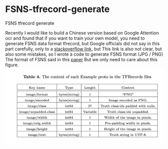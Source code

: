 # FSNS-tfrecord-generate
FSNS tfrecord  generate

  Recently I would like to build a Chinese version based on Google Attention ocr and found that if you want to train your own model, you need to generate FSNS data format tfrecord, but Google officials did not say in this part carefully, only to a [stackoverflow link](https://stackoverflow.com/a/44461910/743658), but This link is also not clear, but also some mistakes, so I wrote a code to generate FSNS format (JPG / PNG) 
  The format of FSNS said in this [paper](https://arxiv.org/pdf/1702.03970.pdf)
  But we only need to care about this figure.
  ![github](https://github.com/A-bone1/FSNS-tfrecord-generate/blob/master/images/FSNS_format.jpg)
